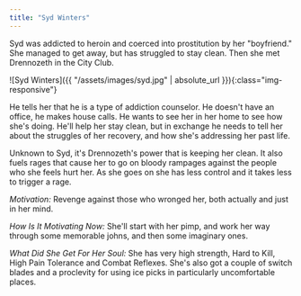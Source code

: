 ```yaml
---
title: "Syd Winters"
---
```


Syd was addicted to heroin and coerced into prostitution by her "boyfriend."
She managed to get away, but has struggled to stay clean.  Then she met
Drennozeth in the City Club.

![Syd Winters]({{ "/assets/images/syd.jpg" | absolute_url }}){:class="img-responsive"}

He tells her that he is a type of addiction counselor.  He doesn't have an
office, he makes house calls.  He wants to see her in her home to see how
she's doing.  He'll help her stay clean, but in exchange he needs to tell
her about the struggles of her recovery, and how she's addressing her past
life.

Unknown to Syd, it's Drennozeth's power that is keeping her clean.  It also
fuels rages that cause her to go on bloody rampages against the people who
she feels hurt her.  As she goes on she has less control and it takes less
to trigger a rage.

*Motivation:* Revenge against those who wronged her, both actually and just in
her mind.

*How Is It Motivating Now:* She'll start with her pimp, and work her way
through some memorable johns, and then some imaginary ones.

*What Did She Get For Her Soul:* She has very high strength, Hard to Kill,
High Pain Tolerance and Combat Reflexes.  She's also got a couple of switch
blades and a proclevity for using ice picks in particularly uncomfortable
places.
